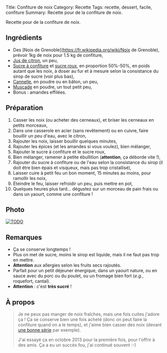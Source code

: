 Title: Confiture de noix
Category: Recette
Tags: recette, dessert, facile, confiture
Summary: Recette pour de la confiture de noix.

Recette pour de la confiture de noix.

## Ingrédients
- Des [Noix de Grenoble](https://fr.wikipedia.org/wiki/Noix de Grenoble), prévoir 1kg de noix pour 1.5 kg de confiture,
- [Jus de citron](https://fr.wikipedia.org/wiki/Citron), un peu,
- [Sucre à confiture](https://fr.wikipedia.org/wiki/Sucre%20a%20confiture) et [sucre roux](https://fr.wikipedia.org/wiki/Sucre%20roux), en proportion 50%-50%, en poids autant que les noix, à doser au fur et à mesure selon la consistance du sirop de sucre (voir plus bas),
- [Cannelle](https://fr.wikipedia.org/wiki/Cannelle), en poudre ou en bâton, un peu,
- [Muscade](https://fr.wikipedia.org/wiki/Muscade) en poudre, un tout petit peu,
- Bonus : amandes effilées.

## Préparation
1. Casser les noix (ou acheter des cerneaux), et briser les cerneaux en petits morceaux,
2. Dans une casserole en acier (sans revêtement) ou en cuivre, faire bouillir un peu d'eau, avec le citron,
3. Rajouter les noix, laisser bouillir quelques minutes,
4. Rajouter les épices (et les amandes si vous voulez), bien mélanger,
5. Rajouter le sucre à confiture et le sucre roux,
6. Bien mélanger, ramener à petite ébullition (**attention**, ça déborde vite !),
7. Rajouter du sucre à confiture ou de l'eau selon la consistance du sirop (il doit être bien épais et visqueux, mais pas trop cristallisé),
8. Laisser cuire à petit feu un bon moment, 15 minutes au moins, pour ramollir les noix,
9. Éteindre le feu, laisser refroidir un peu, puis mettre en pot,
10. Quelques heures plus tard... dégustez sur un morceau de pain frais ou dans un yaourt, comme une confiture !

## Photo
[![TODO]({filename}images/blank.png)](#)

## Remarques
- Ça se conserve longtemps !
- Plus on met de sucre, moins le sirop est liquide, mais il ne faut pas trop en mettre.
- **Attention** aux allergies selon les fruits secs rajoutés.
- Parfait pour un petit déjeuner énergique, dans un yaourt nature, ou en sauce avec du porc ou du poulet, ou un fromage bien fort (*e.g.*, roquefort, cantal).
- **Attention** : c'est **très sucré** !

## À propos
> Je ne peux pas manger de noix fraîches, mais une fois cuites j'adore ça !
> Ça se conserve bien une fois acheté (donc on peut faire la confiture quand on a le temps), et j'aime bien casser des noix (devant [une bonne série](https://fr.wikipedia.org/wiki/Game_of_Thrones) par exemple).
>
> J'ai essayé ça en octobre 2013 pour la première fois, pour l'offrir à des amis. Ça a eu un succès fou, j'ai continué souvent :-)
